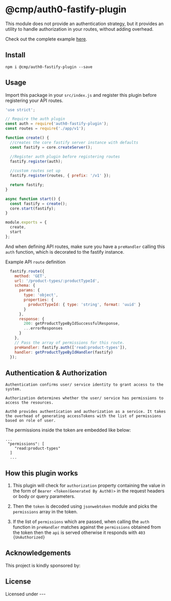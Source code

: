 # @cmp/auth0-fastify-plugin

This module does not provide an authentication strategy, but it provides an utility to handle authorization in your routes, without adding overhead.

Check out the complete example [here](https://fala.cl/corp-marketplace/npm-packages/auth0-fastify-plugin/blob/extract-permissions/src/example.js).

## Install

```
npm i @cmp/auth0-fastify-plugin --save
```

## Usage

Import this package in your `src/index.js` and register this plugin before registering your API routes.

```js
'use strict';

// Require the auth plugin
const auth = require('auth0-fastify-plugin');
const routes = require('./app/v1');

function create() {
  //creates the core fastify server instance with defaults
  const fastify = core.createServer();

  //Register auth plugin before registering routes
  fastify.register(auth);
  
  //custom routes set up
  fastify.register(routes, { prefix: '/v1' });

  return fastify;
}

async function start() {
  const fastify = create();
  core.start(fastify);
}

module.exports = {
  create,
  start
};
```

And when defining API routes, make sure you have a `preHandler` calling this `auth` function, which is decorated to the fastify instance.

Example API `route` definition
```js
  fastify.route({
    method: 'GET',
    url: '/product-types/:productTypeId',
    schema: {
      params: {
        type: 'object',
        properties: {
          productTypeId: { type: 'string', format: 'uuid' }
        }
      },
      response: {
        200: getProductTypeByIdSuccessfulResponse,
        ...errorResponses
      }
    },
    // Pass the array of permissions for this route.
    preHandler: fastify.auth(['read:product-types']),
    handler: getProductTypeByIdHandler(fastify)
  });
```

## Authentication & Authorization

```Authentication confirms user/ service identity to grant access to the system.```

```Authorization determines whether the user/ service has permissions to access the resources.```

```
Auth0 provides authentication and authorization as a service. It takes the overhead of generating accessTokens with the list of permissions based on role of user.
```

The permissions inside the token are embedded like below:
```
...
 "permissions": [
    "read:product-types"
  ]
  ...
  ```


## How this plugin works

1. This plugin will check for `authorization` property containing the value in the form of `Bearer <Token(Generated By Auth0)>` in the request headers or body or query parameters.

2. Then the `token` is decoded using `jsonwebtoken` module and picks the `permissions` array in the token.
3. If the list of `permissions` which are passed, when calling the `auth` function in `preHandler` matches against the `permissions` obtained from the token then the `api` is served otherwise it responds with `403 {UnAuthorized}`


## Acknowledgements

This project is kindly sponsored by:


## License

Licensed under ---
